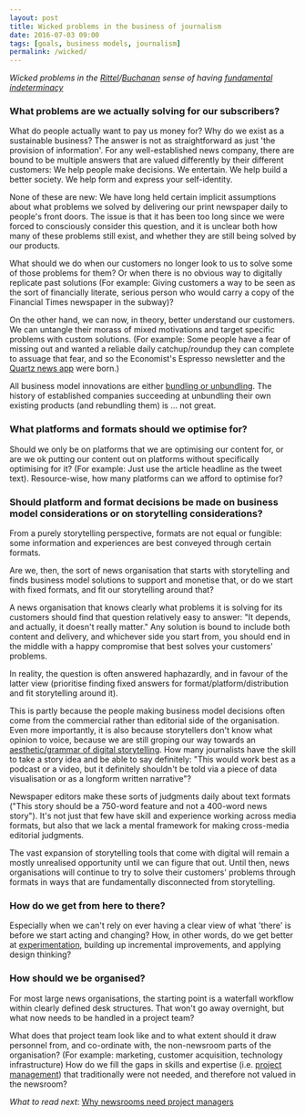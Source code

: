 ```yaml
---
layout: post
title: Wicked problems in the business of journalism
date: 2016-07-03 09:00
tags: [goals, business models, journalism]
permalink: /wicked/
---
```


_Wicked problems in the [Rittel](https://en.wikipedia.org/wiki/Horst_Rittel)/[Buchanan](https://en.wikipedia.org/wiki/Richard_Buchanan_(academic)) sense of having [fundamental indeterminacy](http://www.coop2012.files.wordpress.com/2012/01/buchanan_wicked_problems.pdf)_

### What problems are we actually solving for our subscribers?

What do people actually want to pay us money for? Why do we exist as a sustainable business? The answer is not as straightforward as just 'the provision of information'. For any well-established news company, there are bound to be multiple answers that are valued differently by their different customers: We help people make decisions. We entertain. We help build a better society. We help form and express your self-identity. 

None of these are new: We have long held certain implicit assumptions about what problems we solved by delivering our print newspaper daily to people's front doors. The issue is that it has been too long since we were forced to consciously consider this question, and it is unclear both how many of these problems still exist, and whether they are still being solved by our products.

What should we do when our customers no longer look to us to solve some of those problems for them? Or when there is no obvious way to digitally replicate past solutions (For example: Giving customers a way to be seen as the sort of financially literate, serious person who would carry a copy of the Financial Times newspaper in the subway)?

On the other hand, we can now, in theory, better understand our customers. We can untangle their morass of mixed motivations and target specific problems with custom solutions. (For example: Some people have a fear of missing out and wanted a reliable daily catchup/roundup they can complete to assuage that fear, and so the Economist's Espresso newsletter and the [Quartz news app](../2016/02/quartz-news-app) were born.)

All business model innovations are either [bundling or unbundling](https://hbr.org/2014/07/marc-andreessen-and-jim-barksdale-on-how-to-make-money/). The history of established companies succeeding at unbundling their own existing products (and rebundling them) is &hellip; not great.

### What platforms and formats should we optimise for? 

Should we only be on platforms that we are optimising our content for, or are we ok putting our content out on platforms without specifically optimising for it? (For example: Just use the article headline as the tweet text). Resource-wise, how many platforms can we afford to optimise for?

### Should platform and format decisions be made on business model considerations or on storytelling considerations?

From a purely storytelling perspective, formats are not equal or fungible: some information and experiences are best conveyed through certain formats. 

Are we, then, the sort of news organisation that starts with storytelling and finds business model solutions to support and monetise that, or do we start with fixed formats, and fit our storytelling around that?

A news organisation that knows clearly what problems it is solving for its customers should find that question relatively easy to answer: "It depends, and actually, it doesn't really matter." Any solution is bound to include both content and delivery, and whichever side you start from, you should end in the middle with a happy compromise that best solves your customers' problems.

In reality, the question is often answered haphazardly, and in favour of the latter view (prioritise finding fixed answers for format/platform/distribution and fit storytelling around it). 

This is partly because the people making business model decisions often come from the commercial rather than editorial side of the organisation. Even more importantly, it is also because storytellers don't know what opinion to voice, because we are still groping our way towards an [aesthetic/grammar of digital storytelling](/history/). How many journalists have the skill to take a story idea and be able to say definitely: "This would work best as a podcast or a video, but it definitely shouldn't be told via a piece of data visualisation or as a longform written narrative"? 

Newspaper editors make these sorts of judgments daily about text formats ("This story should be a 750-word feature and not a 400-word news story"). It's not just that few have skill and experience working across media formats, but also that we lack a mental framework for making cross-media editorial judgments.

The vast expansion of storytelling tools that come with digital will remain a mostly unrealised opportunity until we can figure that out. Until then, news organisations will continue to try to solve their customers' problems through formats in ways that are fundamentally disconnected from storytelling.

### How do we get from here to there?

Especially when we can't rely on ever having a clear view of what 'there' is before we start acting and changing? How, in other words, do we get better at [experimentation](/experiments/), building up incremental improvements, and applying design thinking?

### How should we be organised?

For most large news organisations, the starting point is a waterfall workflow within clearly defined desk structures. That won't go away overnight, but what now needs to be handled in a project team? 

What does that project team look like and to what extent should it draw personnel from, and co-ordinate with, the non-newsroom parts of the organisation? (For example: marketing, customer acquisition, technology infrastructure) 
How do we fill the gaps in skills and expertise (i.e. [project management](/editors/)) that traditionally were not needed, and therefore not valued in the newsroom?

*What to read next*: [Why newsrooms need project managers](/project-managers/)
